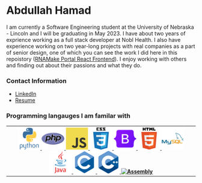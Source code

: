 # Abdullah Hamad

I am currently a Software Engineering student at the University of Nebraska - Lincoln and I will be graduating in May 2023. I have about two years of exprience working as a full stack developer at Nobl Health. I also have experience working on two year-long projects with real companies as a part of senior design, one of which you can see the work I did here in this repoistory ([RNAMake Portal React Frontend](https://github.com/ahamad2/rnamake-portal-frontend)). I enjoy working with others and finding out about their passions and what they do. 

### Contact Information
* [LinkedIn](https://www.linkedin.com/in/abdullah-hamad-530a55257/)
* [Resume](https://drive.google.com/file/d/1sIXq61oS_ZhjwDxb_AsBkpBKWlRYuw4p/view)

### Programming langauges I am familar with
<table align="center">
    <tr>
        <th>
            <a href="https://www.python.org/">
                <img src="https://raw.githubusercontent.com/devicons/devicon/master/icons/python/python-original-wordmark.svg" width=60 alt="Python">
            </a>
            <a href="https://www.php.net/">
                <img src="https://raw.githubusercontent.com/devicons/devicon/master/icons/php/php-original.svg" width=60 alt="PHP">
            </a>
            <a href="https://www.javascript.com/">
                <img src="https://raw.githubusercontent.com/devicons/devicon/master/icons/javascript/javascript-original.svg" width=60 alt="JavaScript">
            </a>
            <a href="https://www.w3.org/Style/CSS/Overview.en.html">
                <img src="https://raw.githubusercontent.com/devicons/devicon/master/icons/css3/css3-original-wordmark.svg" width=60 alt="CSS">
            </a>
            <a href="https://getbootstrap.com/">
                <img src="https://raw.githubusercontent.com/devicons/devicon/master/icons/bootstrap/bootstrap-original.svg" width=60 alt="Assembly">
            </a>
            <a href="https://developer.mozilla.org/en-US/docs/Web/HTML">
                <img src="https://raw.githubusercontent.com/devicons/devicon/master/icons/html5/html5-original-wordmark.svg" width=60 alt="HTML">
            </a>
            <a href="https://www.mysql.com/">
                <img src="https://raw.githubusercontent.com/devicons/devicon/master/icons/mysql/mysql-original-wordmark.svg" width=60 alt="MySQL">
            </a>
            <a href="https://www.oracle.com/java/technologies/">
                <img src="https://raw.githubusercontent.com/devicons/devicon/master/icons/java/java-original-wordmark.svg" width=60 alt="Java">
            </a>
            <a href="https://en.wikipedia.org/wiki/C_(programming_language)">
                <img src="https://raw.githubusercontent.com/devicons/devicon/master/icons/c/c-original.svg" width=60 alt="C">
            </a>
            <a href="https://en.wikipedia.org/wiki/C++">
                <img src="https://raw.githubusercontent.com/devicons/devicon/master/icons/cplusplus/cplusplus-original.svg" width=60 alt="C">
            </a>
            <a href="https://en.wikipedia.org/wiki/Assembly_language">
                <img src="https://upload.wikimedia.org/wikipedia/commons/e/ef/APNG_Assembler_Logo.svg" width=60 alt="Assembly">
            </a>
        </th>
    </tr>
</table>

<!--
**ahamad2/ahamad2** is a ✨ _special_ ✨ repository because its `README.md` (this file) appears on your GitHub profile.

Here are some ideas to get you started:

- 🔭 I’m currently working on ...
- 🌱 I’m currently learning ...
- 👯 I’m looking to collaborate on ...
- 🤔 I’m looking for help with ...
- 💬 Ask me about ...
- 📫 How to reach me: ...
- 😄 Pronouns: ...
- ⚡ Fun fact: ...
-->
